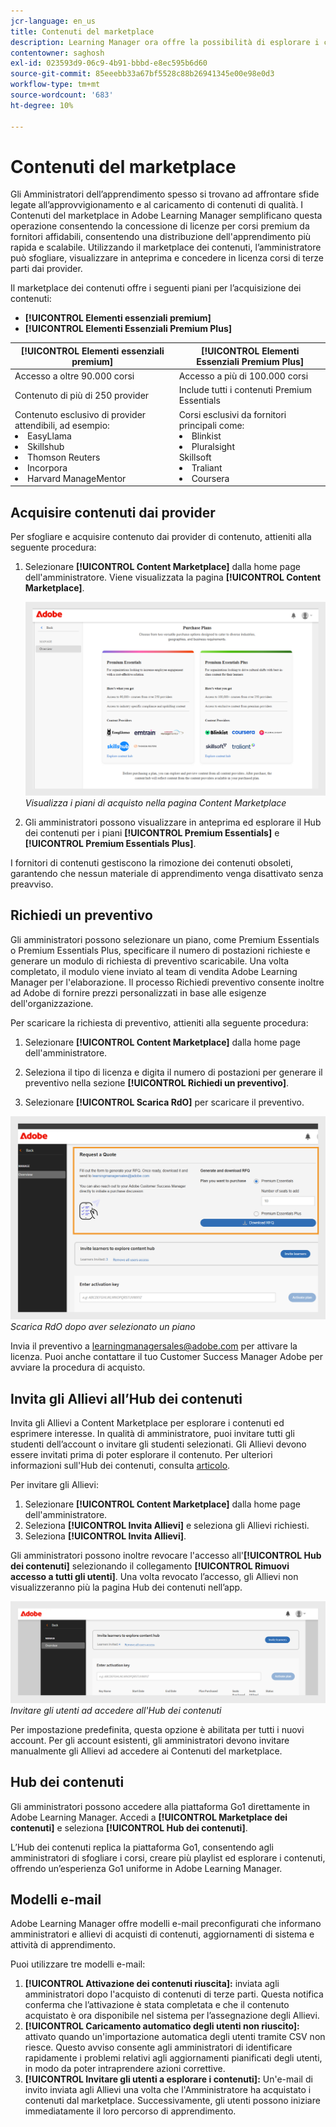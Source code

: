 ```yaml
---
jcr-language: en_us
title: Contenuti del marketplace
description: Learning Manager ora offre la possibilità di esplorare i contenuti del marketplace e acquistare corsi di formazione. Esplora oltre 70.000 corsi che trattano un’ampia gamma di argomenti, disponibili in più formati. Scegli tra playlist selezionate che rispondono a una vasta gamma di ruoli e soddisfano le tue esigenze di apprendimento e aggiornamento delle competenze.
contentowner: saghosh
exl-id: 023593d9-06c9-4b91-bbbd-e8ec595b6d60
source-git-commit: 85eeebb33a67bf5528c88b26941345e00e98e0d3
workflow-type: tm+mt
source-wordcount: '683'
ht-degree: 10%

---
```


# Contenuti del marketplace

Gli Amministratori dell’apprendimento spesso si trovano ad affrontare sfide legate all’approvvigionamento e al caricamento di contenuti di qualità. I Contenuti del marketplace in Adobe Learning Manager semplificano questa operazione consentendo la concessione di licenze per corsi premium da fornitori affidabili, consentendo una distribuzione dell&#39;apprendimento più rapida e scalabile. Utilizzando il marketplace dei contenuti, l’amministratore può sfogliare, visualizzare in anteprima e concedere in licenza corsi di terze parti dai provider.

Il marketplace dei contenuti offre i seguenti piani per l’acquisizione dei contenuti:

* **[!UICONTROL Elementi essenziali premium]**
* **[!UICONTROL Elementi Essenziali Premium Plus]**

| **[!UICONTROL Elementi essenziali premium]** | **[!UICONTROL Elementi Essenziali Premium Plus]** |
|---|---|
| Accesso a oltre 90.000 corsi | Accesso a più di 100.000 corsi |
| Contenuto di più di 250 provider | Include tutti i contenuti Premium Essentials |
| Contenuto esclusivo di provider attendibili, ad esempio:<li>EasyLlama</li><li>Skillshub</li><li>Thomson Reuters</li><li>Incorpora</li><li>Harvard ManageMentor</li> | Corsi esclusivi da fornitori principali come: <li>Blinkist</li><li>Pluralsight</li>Skillsoft</li><li>Traliant</li><li>Coursera</li> |

<!--**[!UICONTROL Premium Essentials]**:
A cost-effective solution designed to enhance employee engagement. 

* Access to over 90,000 courses
* Content from more than 250 providers
* Focus on compliance and skill improvement
* Exclusive content from trusted providers such as:
   * EasyLlama
   * Skillshub
   * Thomson Reuters
   * Emtrain
   * Harvard ManageMentor

**[!UICONTROL Premium Essentials Plus]**:

* Access to more than 100,000 courses
* Includes all Premium Essentials content
* Exclusive courses from top providers like:
   * Blinkist
   * Pluralsight
   * Skillsoft
   * Traliant
   * Coursera

Select the plan that best meets your organization's learning goals and budget.-->

## Acquisire contenuti dai provider

Per sfogliare e acquisire contenuto dai provider di contenuto, attieniti alla seguente procedura:

1. Selezionare **[!UICONTROL Content Marketplace]** dalla home page dell&#39;amministratore. Viene visualizzata la pagina **[!UICONTROL Content Marketplace]**.

   ![](assets/purchase-plans.png)
   _Visualizza i piani di acquisto nella pagina Content Marketplace_

2. Gli amministratori possono visualizzare in anteprima ed esplorare il Hub dei contenuti per i piani **[!UICONTROL Premium Essentials]** e **[!UICONTROL Premium Essentials Plus]**.

I fornitori di contenuti gestiscono la rimozione dei contenuti obsoleti, garantendo che nessun materiale di apprendimento venga disattivato senza preavviso.

<!--Learning Manager now offers Content Marketplace for you to explore and purchase trainings. Explore 70,000+ courses that cover a wide range of topics, available in multiple formats. Choose from curated playlists that cater to a vast variety of roles and meet your learning and upskilling needs.

In the Administrator app, there is a new option **[!UICONTROL Content Marketplace]**, which you'll find on the left panel.

Users can purchase from curated playlists covering various topics or purchase the entire catalog. 

On the page, you can see two tiles, Enterprise Training and Creative Cloud Training. The first tile launches the marketplace, using which you can acquire courses for your learners. The latter launches the content catalog.

The Enterprise Training page in the Administrator app enables you to invite users and download the Express Interest report, and also purchase the entire catalog or curated playlist.-->

## Richiedi un preventivo

Gli amministratori possono selezionare un piano, come Premium Essentials o Premium Essentials Plus, specificare il numero di postazioni richieste e generare un modulo di richiesta di preventivo scaricabile. Una volta completato, il modulo viene inviato al team di vendita Adobe Learning Manager per l&#39;elaborazione. Il processo Richiedi preventivo consente inoltre ad Adobe di fornire prezzi personalizzati in base alle esigenze dell&#39;organizzazione.

Per scaricare la richiesta di preventivo, attieniti alla seguente procedura:

1. Selezionare **[!UICONTROL Content Marketplace]** dalla home page dell&#39;amministratore.

2. Seleziona il tipo di licenza e digita il numero di postazioni per generare il preventivo nella sezione **[!UICONTROL Richiedi un preventivo]**.

3. Selezionare **[!UICONTROL Scarica RdO]** per scaricare il preventivo.

![](assets/purchase-plans-go1.png)
_Scarica RdO dopo aver selezionato un piano_

Invia il preventivo a [learningmanagersales@adobe.com](mailto:learningmanagersales@adobe.com) per attivare la licenza. Puoi anche contattare il tuo Customer Success Manager Adobe per avviare la procedura di acquisto.

## Invita gli Allievi all’Hub dei contenuti

Invita gli Allievi a Content Marketplace per esplorare i contenuti ed esprimere interesse. In qualità di amministratore, puoi invitare tutti gli studenti dell’account o invitare gli studenti selezionati. Gli Allievi devono essere invitati prima di poter esplorare il contenuto. Per ulteriori informazioni sull&#39;Hub dei contenuti, consulta [articolo](/help/migrated/administrators/feature-summary/content-marketplace.md#content-hub).

Per invitare gli Allievi:

1. Selezionare **[!UICONTROL Content Marketplace]** dalla home page dell&#39;amministratore.
2. Seleziona **[!UICONTROL Invita Allievi]** e seleziona gli Allievi richiesti.
3. Seleziona **[!UICONTROL Invita Allievi]**.

Gli amministratori possono inoltre revocare l&#39;accesso all&#39;**[!UICONTROL Hub dei contenuti]** selezionando il collegamento **[!UICONTROL Rimuovi accesso a tutti gli utenti]**. Una volta revocato l’accesso, gli Allievi non visualizzeranno più la pagina Hub dei contenuti nell’app.

![](assets/invite-users.png)
_Invitare gli utenti ad accedere all&#39;Hub dei contenuti_

Per impostazione predefinita, questa opzione è abilitata per tutti i nuovi account. Per gli account esistenti, gli amministratori devono invitare manualmente gli Allievi ad accedere ai Contenuti del marketplace.

<!--## Purchase

You get unlimited access to the entire library of courses. Click the **[!UICONTROL Purchase]** button to download a Purchase Request form.

![](assets/purchase-request.png)

*Enter the number of seats to purchase*

Specify the number of seats for which you want to purchase the courses for. Download the purchase request form and then send the form to the sales team of Learning Manager.

The team will then validate the information and then generate a key, which will be provided to you. This is the activation key using which you'll grant access to your users to the content offering.

After the key is generated by the CSAM team, the Administrator can use the key to import the courses, and migrate the courses into the existing catalog or the new catalog.

During migration of courses, the status displays as **[!UICONTROL Importing Courses]**. Once the migration completes, the Administrator gets a notification that migration is complete and successful.

The **[!UICONTROL Licenses]** section then displays all the licenses that are acquired for the account.

The Administrator can see the links of the purchased catalogs in the Catalog Overview page.

Once the courses are added to the catalog, the Administrator can then grant access to the trainings to various user or user groups.

![](assets/licenses.png)

*Grant access to training to users and user groups*-->

<!--## Express interest report

When a learner clicks Express interest to Catalog in the Learner app, the interest is recorded in an Express interest report. The Administrator can download the report. The report (csv) contains the following fields:

* Name of the catalog
* Number of users expressing interest
* Email of the user expressing interest-->

## Hub dei contenuti

Gli amministratori possono accedere alla piattaforma Go1 direttamente in Adobe Learning Manager. Accedi a **[!UICONTROL Marketplace dei contenuti]** e seleziona **[!UICONTROL Hub dei contenuti]**.

L’Hub dei contenuti replica la piattaforma Go1, consentendo agli amministratori di sfogliare i corsi, creare più playlist ed esplorare i contenuti, offrendo un’esperienza Go1 uniforme in Adobe Learning Manager.

## Modelli e-mail

Adobe Learning Manager offre modelli e-mail preconfigurati che informano amministratori e allievi di acquisti di contenuti, aggiornamenti di sistema e attività di apprendimento.

Puoi utilizzare tre modelli e-mail:

1. **[!UICONTROL Attivazione dei contenuti riuscita]:** inviata agli amministratori dopo l&#39;acquisto di contenuti di terze parti. Questa notifica conferma che l’attivazione è stata completata e che il contenuto acquistato è ora disponibile nel sistema per l’assegnazione degli Allievi.
2. **[!UICONTROL Caricamento automatico degli utenti non riuscito]:** attivato quando un&#39;importazione automatica degli utenti tramite CSV non riesce. Questo avviso consente agli amministratori di identificare rapidamente i problemi relativi agli aggiornamenti pianificati degli utenti, in modo da poter intraprendere azioni correttive.
3. **[!UICONTROL Invitare gli utenti a esplorare i contenuti]:** Un&#39;e-mail di invito inviata agli Allievi una volta che l&#39;Amministratore ha acquistato i contenuti dal marketplace. Successivamente, gli utenti possono iniziare immediatamente il loro percorso di apprendimento.

<!--Purchased courses cannot be added in recurring certificates.
Purchased courses cannot be shared to peer accounts.
Purchased courses can be consumed by all users who get access to it. Configure the catalog visibility to restrict the visibility of purchased courses to limited users.
Purchased courses cannot be consumed once the activation key expires. Please purchase/activate another key to allow consumption.-->

<!--## Content Hub in Content Marketplace

Content Hub allows Administrators and Subject Matter Experts (SMEs) to shortlist required playlists from learner app. Once shortlisted, Admins can download the Purchase Request Form and share it with the Adobe Sales agent.

An Admin can invite SMEs to shortlist the playlist which they are interested in. 

![](assets/content-hub.png)

*Launch Content Hub from the marketplace*

Content Hub is available in Learner role for all Administrators. Administrators allow SMEs to shortlist the playlist which they are interested in purchasing.

The Content Hub page is visible to Administrators in their learner role all the time as it allows them to shortlist playlists easily. To help you in shortlisting the right playlist, Admins can make this page accessible to limited Subject matter experts in their account. Just visit the Enterprise Training page on Admin side and take steps to provide access.  

![](assets/content-hub-resources.png)

*View resources in the Content hub*

Learning Manager also enables Administrators to download a shortlisted playlist and share it with Adobe Sales team. Before downloading the shortlist, visit the Content Hub and shortlist a playlist by adding a playlist to your library. 

Then as Administrator, click **[!UICONTROL Content Marketplace]** > **[!UICONTROL Enterprise Training]** > **[!UICONTROL Purchase section]** > **[!UICONTROL Curated Playlists]**. Click the **[!UICONTROL Purchase]** button to download the Purchase request form which contains the details of your shortlisted playlist.

![](assets/download-purchase-request.png)

*Download the Purchase Request form*

The courses and Playlist which you see in the Content Hub are the same as what you see in the Content Marketplace. Content Hub simply provides an ability for Administrators and limited SMEs to shortlist playlist easily for purchase.-->
